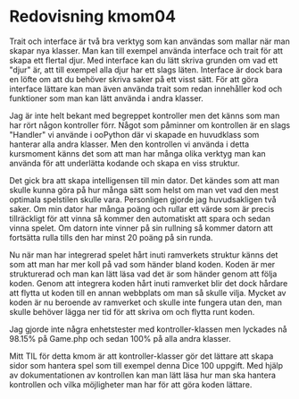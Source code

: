 ---
---
Redovisning kmom04
=========================

Trait och interface är två bra verktyg som kan användas som mallar när man skapar nya klasser. Man kan till exempel använda interface och trait för att skapa ett flertal djur. Med interface kan du lätt skriva grunden om vad ett "djur" är, att till exempel alla djur har ett slags läten. Interface är dock bara en löfte om att du behöver skriva saker på ett visst sätt. För att göra interface lättare kan man även använda trait som redan innehåller kod och funktioner som man kan lätt använda i andra klasser. 

Jag är inte helt bekant med begreppet kontroller men det känns som man har rört någon kontroller förr. Något som påminner om kontrollen är en slags "Handler" vi använde i ooPython där vi skapade en huvudklass som hanterar alla andra klasser. Men den kontrollen vi använda i detta kursmoment känns det som att man har många olika verktyg man kan använda för att underlätta kodande och skapa en viss struktur.

Det gick bra att skapa intelligensen till min dator. Det kändes som att man skulle kunna göra på hur många sätt som helst om man vet vad den mest optimala spelstilen skulle vara. Personligen gjorde jag huvudsakligen två saker. Om min dator har många poäng och rullar ett värde som är precis tillräckligt för att vinna så kommer den automatiskt att spara och sedan vinna spelet. Om datorn inte vinner på sin rullning så kommer datorn att fortsätta rulla tills den har minst 20 poäng på sin runda. 

Nu när man har integrerad spelet hårt inuti ramverkets struktur känns det som att man har mer koll på vad som händer bland koden. Koden är mer strukturerad och man kan lätt läsa vad det är som händer genom att följa koden. Genom att integrera koden hårt inuti ramverket blir det dock hårdare att flytta ut koden till en annan webbplats om man så skulle vilja. Mycket av koden är nu beroende av ramverket och skulle inte fungera utan den, man skulle behöver lägga ner tid för att skriva om och flytta runt koden.

Jag gjorde inte några enhetstester med kontroller-klassen men lyckades nå 98.15% på Game.php och sedan 100% på alla andra klasser. 

Mitt TIL för detta kmom är att kontroller-klasser gör det lättare att skapa sidor som hantera spel som till exempel denna Dice 100 uppgift. Med hjälp av dokumentationen av kontrollen kan man lätt läsa hur man ska hantera kontrollen och vilka möjligheter man har för att göra koden lättare.
